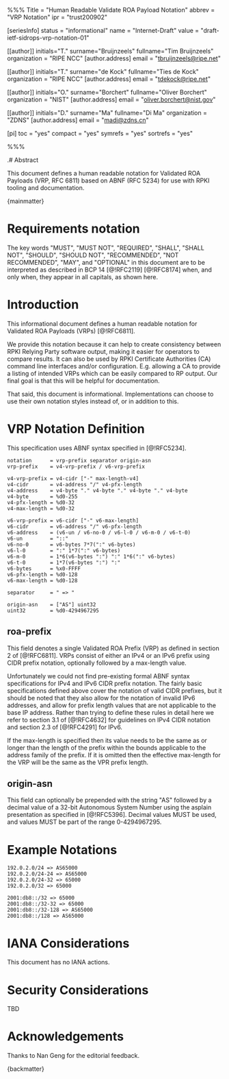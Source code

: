 %%%
Title = "Human Readable Validate ROA Payload Notation"
abbrev = "VRP Notation"
ipr = "trust200902"

[seriesInfo]
status = "informational"
name = "Internet-Draft"
value = "draft-ietf-sidrops-vrp-notation-01"

[[author]]
initials="T."
surname="Bruijnzeels"
fullname="Tim Bruijnzeels"
organization = "RIPE NCC"
  [author.address]
  email = "tbruijnzeels@ripe.net"

[[author]]
initials="T."
surname="de Kock"
fullname="Ties de Kock"
organization = "RIPE NCC"
  [author.address]
  email = "tdekock@ripe.net"

[[author]]
initials="O."
surname="Borchert"
fullname="Oliver Borchert"
organization = "NIST"
  [author.address]
  email = "oliver.borchert@nist.gov"

[[author]]
initials="D."
surname="Ma"
fullname="Di Ma"
organization = "ZDNS"
  [author.address]
  email = "madi@zdns.cn"

[pi]
 toc = "yes"
 compact = "yes"
 symrefs = "yes"
 sortrefs = "yes"

%%%

.# Abstract

This document defines a human readable notation for Validated ROA
Payloads (VRP, RFC 6811) based on ABNF (RFC 5234) for use with RPKI
tooling and documentation.

{mainmatter}

# Requirements notation

The key words "MUST", "MUST NOT", "REQUIRED", "SHALL", "SHALL NOT", "SHOULD",
"SHOULD NOT", "RECOMMENDED", "NOT RECOMMENDED", "MAY", and "OPTIONAL" in
this document are to be interpreted as described in BCP 14 [@!RFC2119]
[@!RFC8174] when, and only when, they appear in all capitals, as shown here.

# Introduction

This informational document defines a human readable notation for
Validated ROA Payloads (VRPs) [@!RFC6811].

We provide this notation because it can help to create consistency
between RPKI Relying Party software output, making it easier for operators
to compare results. It can also be used by RPKI Certificate Authorities
(CA) command line interfaces and/or configuration. E.g. allowing a CA to
provide a listing of intended VRPs which can be easily compared to RP
output. Our final goal is that this will be helpful for documentation.

That said, this document is informational. Implementations can choose
to use their own notation styles instead of, or in addition to this.

# VRP Notation Definition

This specification uses ABNF syntax specified in [@!RFC5234].

~~~
notation      = vrp-prefix separator origin-asn
vrp-prefix    = v4-vrp-prefix / v6-vrp-prefix

v4-vrp-prefix = v4-cidr ["-" max-length-v4]
v4-cidr       = v4-address "/" v4-pfx-length
v4-address    = v4-byte "." v4-byte "." v4-byte "." v4-byte
v4-byte       = %d0-255
v4-pfx-length = %d0-32
v4-max-length = %d0-32

v6-vrp-prefix = v6-cidr ["-" v6-max-length]
v6-cidr       = v6-address "/" v6-pfx-length
v6-address    = (v6-un / v6-no-0 / v6-l-0 / v6-m-0 / v6-t-0)
v6-un         = "::"
v6-no-0       = v6-bytes 7*7(":" v6-bytes)
v6-l-0        = ":" 1*7(":" v6-bytes)
v6-m-0        = 1*6(v6-bytes ":") ":" 1*6(":" v6-bytes)
v6-t-0        = 1*7(v6-bytes ":") ":"
v6-bytes      = %x0-FFFF
v6-pfx-length = %d0-128
v6-max-length = %d0-128

separator     = " => "

origin-asn    = ["AS"] uint32
uint32        = %d0-4294967295
~~~

## roa-prefix

This field denotes a single Validated ROA Prefix (VRP) as defined in
section 2 of [@!RFC6811]. VRPs consist of either an IPv4 or an IPv6
prefix using CIDR prefix notation, optionally followed by a max-length
value.

Unfortunately we could not find pre-existing formal ABNF syntax
specifications for IPv4 and IPv6 CIDR prefix notation. The fairly basic
specifications defined above cover the notation of valid CIDR prefixes,
but it should be noted that they also allow for the notation of invalid
IPv6 addresses, and allow for prefix length values that are not applicable
to the base IP address. Rather than trying to define these rules in detail
here we refer to section 3.1 of [@!RFC4632] for guidelines on IPv4 CIDR
notation and section 2.3 of [@!RFC4291] for IPv6.

If the max-length is specified then its value needs to be the same as or
longer than the length of the prefix within the bounds applicable to the
address family of the prefix. If it is omitted then the effective
max-length for the VRP will be the same as the VPR prefix length.

## origin-asn

This field can optionally be prepended with the string "AS" followed by
a decimal value of a 32-bit Autonomous System Number using the asplain
presentation as specified in [@!RFC5396]. Decimal values MUST be used,
and values MUST be part of the range 0-4294967295.

# Example Notations

~~~
192.0.2.0/24 => AS65000
192.0.2.0/24-24 => AS65000
192.0.2.0/24-32 => 65000
192.0.2.0/32 => 65000

2001:db8::/32 => 65000
2001:db8::/32-32 => 65000
2001:db8::/32-128 => AS65000
2001:db8::/128 => AS65000
~~~

# IANA Considerations

This document has no IANA actions.

# Security Considerations

TBD

# Acknowledgements

Thanks to Nan Geng for the editorial feedback.

{backmatter}
